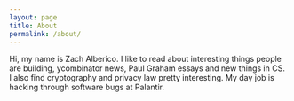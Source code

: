 ```yaml
---
layout: page
title: About
permalink: /about/
---
```


Hi, my name is Zach Alberico. I like to read about interesting things people are building, ycombinator news, Paul Graham essays and new things in CS.  I also find cryptography and privacy law pretty interesting.  My day job is hacking through software bugs at Palantir.
